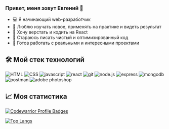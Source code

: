 ### Привет, меня зовут Евгений 👋

- 💻 Я начинающий web-разработчик
- 🧠 Люблю изучать новое, применять на практике и видеть результат
- 🚀 Хочу верстать и кодить на React
- 🧹 Стараюсь писать чистый и оптимизированный код
- 💼 Готов работать с реальными и интересными проектами

## 🛠 Мой стек технологий

<p>
  <img src="https://img.shields.io/badge/HTML5-E34F26?style=for-the-badge&logo=html5&logoColor=white" alt="HTML">
  <img src="https://img.shields.io/badge/CSS3-1572B6?style=for-the-badge&logo=css3&logoColor=white" alt="CSS">
  <img src="https://img.shields.io/badge/javascript-F7DF1E?style=for-the-badge&logo=javascript&logoColor=black" alt="javascript">
  <img src="https://img.shields.io/badge/react-61DAFB?style=for-the-badge&logo=react&logoColor=black" alt="react">
  <img src="https://img.shields.io/badge/git-F05032?style=for-the-badge&logo=git&logoColor=white" alt="git">
  <img src="https://img.shields.io/badge/node.js-339933?style=for-the-badge&logo=nodedotjs&logoColor=white" alt="node.js">
  <img src="https://img.shields.io/badge/express-000000?style=for-the-badge&logo=express&logoColor=white" alt="express">
  <img src="https://img.shields.io/badge/mongodb-47A248?style=for-the-badge&logo=mongodb&logoColor=white" alt="mongodb">
  <img src="https://img.shields.io/badge/postman-FF6C37?style=for-the-badge&logo=postman&logoColor=white" alt="postman">
  <img src="https://img.shields.io/badge/adobe photoshop-31A8FF?style=for-the-badge&logo=adobephotoshop&logoColor=white" alt="adobe photoshop">
</p>

## 📈 Моя статистика

[![Codewarrior Profile Badges](https://www.codewars.com/users/Evgeniy%20Dvoeglazov/badges/large)](https://www.codewars.com/users/Evgeniy%20Dvoeglazov)

[![Top Langs](https://github-readme-stats.vercel.app/api/top-langs/?username=Evgeniy-Dvoeglazov&layout=compact)](https://github.com/Evgeniy-Dvoeglazov/github-readme-stats) 
